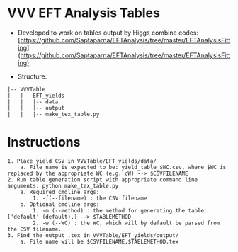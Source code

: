 # VVV EFT Analysis Tables

- Developed to work on tables output by Higgs combine codes: [https://github.com/Saptaparna/EFTAnalysis/tree/master/EFTAnalysisFitting](https://github.com/Saptaparna/EFTAnalysis/tree/master/EFTAnalysisFitting)

- Structure:
```
|-- VVVTable
|   |-- EFT_yields
|   |   |-- data
|   |   |-- output
|   |   |-- make_tex_table.py
```

# Instructions
	1. Place yield CSV in VVVTable/EFT_yields/data/
		a. File name is expected to be: yield_table_$WC.csv, where $WC is replaced by the appropriate WC (e.g. cW) --> $CSVFILENAME
	2. Run table generation script with appropriate command line arguments: python make_tex_table.py
		a. Required cmdline args:
        	1. -f(--filename) : the CSV filename
        b. Optional cmdline args:
        	1. -m (--method) : the method for generating the table: ['default' (default),] --> $TABLEMETHOD
        	2. -w (--WC) : the WC, which will by default be parsed from the CSV filename.
    3. Find the output .tex in VVVTable/EFT_yields/output/
    	a. File name will be $CSVFILENAME.$TABLEMETHOD.tex
